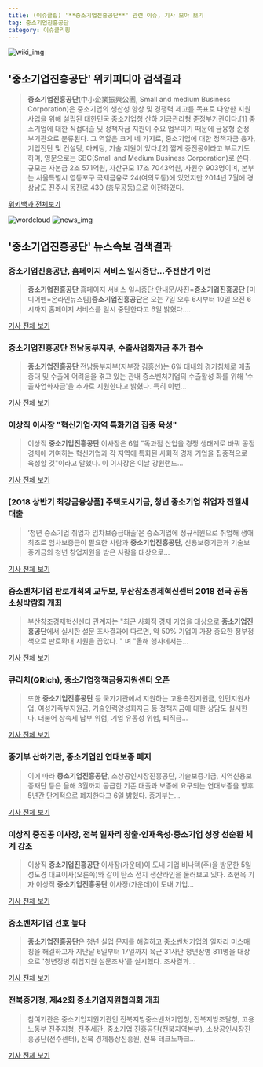 ```yaml
---
title: (이슈클립) '**중소기업진흥공단**' 관련 이슈, 기사 모아 보기
tag: 중소기업진흥공단
category: 이슈클리핑
---
```

![wiki_img](https://user-images.githubusercontent.com/42597476/44503234-41136a80-a6d0-11e8-9071-6fc6418eafe4.png)
## **'**중소기업진흥공단**'** 위키피디아 검색결과
>**중소기업진흥공단**(中小企業振興公團, Small and medium Business Corporation)은 중소기업의 생산성 향상 및 경쟁력 제고를 목표로 다양한 지원사업을 위해 설립된 대한민국 중소기업청 산하 기금관리형 준정부기관이다.[1] 중소기업에 대한 직접대출 및 정책자금 지원이 주요 업무이기 때문에 금융형 준정부기관으로 분류된다. 그 역할은 크게 네 가지로, 중소기업에 대한 정책자금 융자, 기업진단 및 컨설팅, 마케팅, 기술 지원이 있다.[2] 짧게 중진공이라고 부르기도 하며, 영문으로는 SBC(Small and Medium Business Corporation)로 쓴다. 규모는 자본금 2조 571억원, 자산규모 17조 7043억원, 사원수 903명이며, 본부는 서울특별시 영등포구 국제금융로 24(여의도동)에 있었지만 2014년 7월에 경상남도 진주시 동진로 430 (충무공동)으로 이전하였다.

<a href="https://ko.wikipedia.org/wiki/중소기업진흥공단" target="_blank">위키백과 전체보기</a>

![wordcloud](https://s3.ap-northeast-2.amazonaws.com/lyrics101-wordcloud/2018-09-06-1536239487.png)
![news_img](https://user-images.githubusercontent.com/42597476/44507050-1206f400-a6e4-11e8-8d98-7ffbfebb353f.png)
## **'**중소기업진흥공단**'** 뉴스속보 검색결과
### **중소기업진흥공단**, 홈페이지 서비스 일시중단…주전산기 이전

>**중소기업진흥공단** 홈페이지 서비스 일시중단 안내문/사진=**중소기업진흥공단** [미디어펜=온라인뉴스팀]**중소기업진흥공단**은 오는 7일 오후 6시부터 10일 오전 6시까지 홈페이지 서비스를 일시 중단한다고 6일 밝혔다....

<a href="http://www.mediapen.com/news/view/381173" target="_blank">기사 전체 보기</a>

### **중소기업진흥공단** 전남동부지부, 수출사업화자금 추가 접수

>**중소기업진흥공단** 전남동부지부(지부장 김흥선)는 6일 대내외 경기침체로 매출증대 및 수출에 어려움을 겪고 있는 관내 중소벤처기업의 수출활성 화를 위해 '수출사업화자금'을 추가로 지원한다고 밝혔다. 특히 이번...

<a href="http://www.breaknews.com/sub_read.html?uid=599594&section=sc2" target="_blank">기사 전체 보기</a>

### 이상직 이사장 "혁신기업·지역 특화기업 집중 육성"

>이상직 **중소기업진흥공단** 이사장은 6일 "독과점 산업을 경쟁 생태계로 바꿔 공정경제에 기여하는 혁신기업과 각 지역에 특화된 사회적 경제 기업을 집중적으로 육성할 것"이라고 말했다. 이 이사장은 이날 강원랜드...

<a href="http://app.yonhapnews.co.kr/YNA/Basic/SNS/r.aspx?c=AKR20180906123900030&did=1195m" target="_blank">기사 전체 보기</a>

### [2018 상반기 최강금융상품] 주택도시기금, 청년 중소기업 취업자 전월세대출

>‘청년 중소기업 취업자 임차보증금대출’은 중소기업에 정규직원으로 취업해 생애 최초로 임차보증금이 필요한 사람과 **중소기업진흥공단**, 신용보증기금과 기술보증기금의 청년 창업지원을 받은 사람을 대상으로...

<a href="http://www.econovill.com/news/articleView.html?idxno=345432" target="_blank">기사 전체 보기</a>

### 중소벤처기업 판로개척의 교두보, 부산창조경제혁신센터 2018 전국 공동 소싱박람회 개최

>부산창조경제혁신센터 관계자는 "최근 사회적 경제 기업을 대상으로 **중소기업진흥공단**에서 실시한 설문 조사결과에 따르면, 약 50% 기업이 가장 중요한 정부정책으로 판로확대 지원을 꼽았다. " 며 "올해 행사에서는...

<a href="http://www.dailygrid.net/news/articleView.html?idxno=92675" target="_blank">기사 전체 보기</a>

### 큐리치(QRich), 중소기업정책금융지원센터 오픈

>또한 **중소기업진흥공단** 등 국가기관에서 지원하는 고용촉진지원금, 인턴지원사업, 여성가족부지원금, 기술인력양성화자금 등 정책자금에 대한 상담도 실시한다. 더불어 상속세 납부 위험, 기업 유동성 위험, 퇴직금...

<a href="http://www.viva100.com/main/view.php?key=20180906001519543" target="_blank">기사 전체 보기</a>

### 중기부 산하기관, 중소기업인 연대보증 폐지

>이에 따라 **중소기업진흥공단**, 소상공인시장진흥공단, 기술보증기금, 지역신용보증재단 등은 올해 3월까지 공급한 기존 대출과 보증에 요구되는 연대보증을 향후 5년간 단계적으로 폐지한다고 6일 밝혔다. 중기부는...

<a href="http://www.betanews.net:8080/article/904496.html" target="_blank">기사 전체 보기</a>

### 이상직 중진공 이사장, 전북 일자리 창출·인재육성·중소기업 성장 선순환 체계 강조

>이상직 **중소기업진흥공단** 이사장(가운데)이 도내 기업 비나텍(주)을 방문한 5일 성도경 대표이사(오른쪽)와 같이 탄소 전지 생산라인을 둘러보고 있다. 조현욱 기자 이상직 **중소기업진흥공단** 이사장(가운데)이 도내 기업...

<a href="http://www.jjan.kr/news/articleView.html?idxno=2016502" target="_blank">기사 전체 보기</a>

### 중소벤처기업 선호 높다

>**중소기업진흥공단**은 청년 실업 문제를 해결하고 중소벤처기업의 일자리 미스매칭을 해결하고자 지난달 6일부터 17일까지 육군 31사단 청년장병 811명을 대상으로 '청년장병 취업지원 설문조사'를 실시했다. 조사결과...

<a href="http://www.gnmaeil.com/news/articleView.html?idxno=381931" target="_blank">기사 전체 보기</a>

### 전북중기청, 제42회 중소기업지원협의회 개최

>참여기관은 중소기업지원기관인 전북지방중소벤처기업청, 전북지방조달청, 고용노동부 전주지청, 전주세관, 중소기업 진흥공단(전북지역본부), 소상공인시장진흥공단(전주센터), 전북 경제통상진흥원, 전북 테크노파크...

<a href="http://www.newsway.co.kr/news/view?tp=1&ud=2018090518310702056" target="_blank">기사 전체 보기</a>


